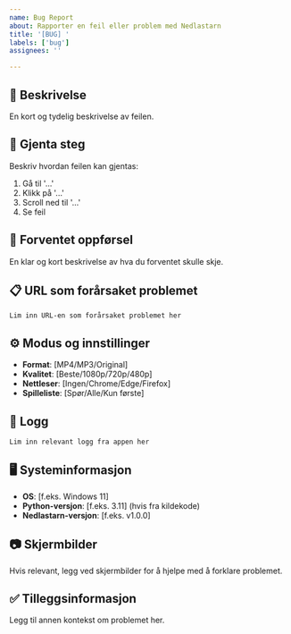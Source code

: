 ```yaml
---
name: Bug Report
about: Rapporter en feil eller problem med Nedlastarn
title: '[BUG] '
labels: ['bug']
assignees: ''

---
```


## 🐛 Beskrivelse
En kort og tydelig beskrivelse av feilen.

## 🔄 Gjenta steg
Beskriv hvordan feilen kan gjentas:
1. Gå til '...'
2. Klikk på '...'
3. Scroll ned til '...'
4. Se feil

## 🎯 Forventet oppførsel
En klar og kort beskrivelse av hva du forventet skulle skje.

## 📋 URL som forårsaket problemet
```
Lim inn URL-en som forårsaket problemet her
```

## ⚙️ Modus og innstillinger
- **Format**: [MP4/MP3/Original]
- **Kvalitet**: [Beste/1080p/720p/480p]
- **Nettleser**: [Ingen/Chrome/Edge/Firefox]
- **Spilleliste**: [Spør/Alle/Kun første]

## 📝 Logg
```
Lim inn relevant logg fra appen her
```

## 🖥️ Systeminformasjon
- **OS**: [f.eks. Windows 11]
- **Python-versjon**: [f.eks. 3.11] (hvis fra kildekode)
- **Nedlastarn-versjon**: [f.eks. v1.0.0]

## 📷 Skjermbilder
Hvis relevant, legg ved skjermbilder for å hjelpe med å forklare problemet.

## ✅ Tilleggsinformasjon
Legg til annen kontekst om problemet her.
